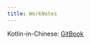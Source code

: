 ```yaml
---
title: WorkNotes
---
```


Kotlin-in-Chinese: [GitBook](https://huanglizhuo.gitbooks.io/kotlin-in-chinese/content/)
